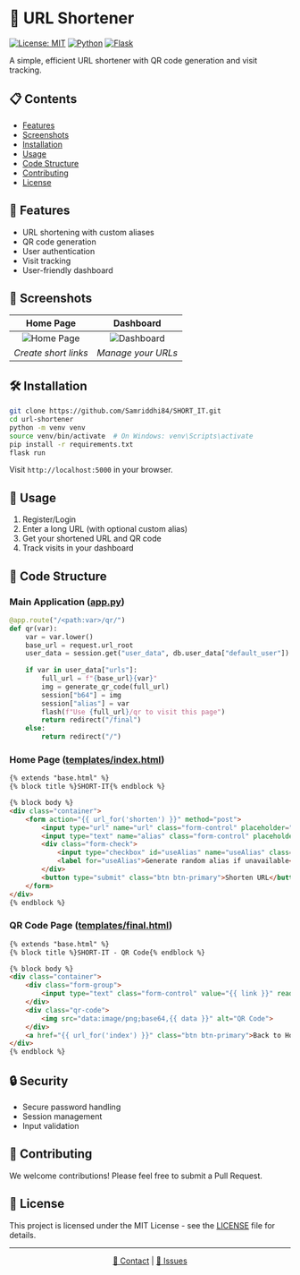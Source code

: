 # 🔗 URL Shortener

[![License: MIT](https://img.shields.io/badge/License-MIT-yellow.svg)](https://opensource.org/licenses/MIT)
[![Python](https://img.shields.io/badge/python-3.8%2B-blue)](https://www.python.org/downloads/)
[![Flask](https://img.shields.io/badge/flask-2.0%2B-green)](https://flask.palletsprojects.com/)

A simple, efficient URL shortener with QR code generation and visit tracking.

## 📋 Contents
- [Features](#-features)
- [Screenshots](#-screenshots)
- [Installation](#️-installation)
- [Usage](#-usage)
- [Code Structure](#-code-structure)
- [Contributing](#-contributing)
- [License](#-license)

## 🌟 Features
- URL shortening with custom aliases
- QR code generation
- User authentication
- Visit tracking
- User-friendly dashboard

## 📸 Screenshots

| Home Page | Dashboard |
|:---------:|:---------:|
| ![Home Page](screenshots/home_page.png) | ![Dashboard](screenshots/dashboard.png) |
| *Create short links* | *Manage your URLs* |

## 🛠️ Installation
```bash
git clone https://github.com/Samriddhi84/SHORT_IT.git
cd url-shortener
python -m venv venv
source venv/bin/activate  # On Windows: venv\Scripts\activate
pip install -r requirements.txt
flask run
```
Visit `http://localhost:5000` in your browser.

## 🚀 Usage
1. Register/Login
2. Enter a long URL (with optional custom alias)
3. Get your shortened URL and QR code
4. Track visits in your dashboard

## 🧠 Code Structure

### Main Application ([app.py](https://github.com/Samriddhi84/SHORT_IT/blob/main/app.py))
```python
@app.route("/<path:var>/qr/")
def qr(var):
    var = var.lower()
    base_url = request.url_root
    user_data = session.get("user_data", db.user_data["default_user"])
    
    if var in user_data["urls"]:
        full_url = f"{base_url}{var}"
        img = generate_qr_code(full_url)
        session["b64"] = img
        session["alias"] = var
        flash(f"Use {full_url}/qr to visit this page")
        return redirect("/final")
    else:
        return redirect("/")
```

### Home Page ([templates/index.html](https://github.com/Samriddhi84/SHORT_IT/blob/main/templates/index.html))
```html
{% extends "base.html" %}
{% block title %}SHORT-IT{% endblock %}

{% block body %}
<div class="container">
    <form action="{{ url_for('shorten') }}" method="post">
        <input type="url" name="url" class="form-control" placeholder="Enter URL to shorten" required>
        <input type="text" name="alias" class="form-control" placeholder="Custom alias (optional)">
        <div class="form-check">
            <input type="checkbox" id="useAlias" name="useAlias" class="form-check-input">
            <label for="useAlias">Generate random alias if unavailable</label>
        </div>
        <button type="submit" class="btn btn-primary">Shorten URL</button>
    </form>
</div>
{% endblock %}
```

### QR Code Page ([templates/final.html](https://github.com/Samriddhi84/SHORT_IT/blob/main/templates/final.html))
```html
{% extends "base.html" %}
{% block title %}SHORT-IT - QR Code{% endblock %}

{% block body %}
<div class="container">
    <div class="form-group">
        <input type="text" class="form-control" value="{{ link }}" readonly>
    </div>
    <div class="qr-code">
        <img src="data:image/png;base64,{{ data }}" alt="QR Code">
    </div>
    <a href="{{ url_for('index') }}" class="btn btn-primary">Back to Home</a>
</div>
{% endblock %}
```

## 🔒 Security
- Secure password handling
- Session management
- Input validation

## 🤝 Contributing
We welcome contributions! Please feel free to submit a Pull Request.

## 📜 License
This project is licensed under the MIT License - see the [LICENSE](https://github.com/Samriddhi84/SHORT_IT/blob/main/LICENSE) file for details.

---

<p align="center">
  <a href="mailto:ssamriddhi47@gmail.com">📧 Contact</a> | 
  <a href="https://github.com/Samriddhi84/SHORT_IT/issues">🐛 Issues</a>
</p>
